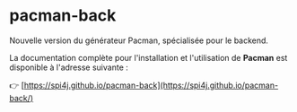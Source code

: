 # pacman-back
Nouvelle version du générateur Pacman, spécialisée pour le backend.

La documentation complète pour l'installation et l'utilisation de **Pacman** est disponible à l'adresse suivante :

👉 [https://spi4j.github.io/pacman-back](https://spi4j.github.io/pacman-back/)
